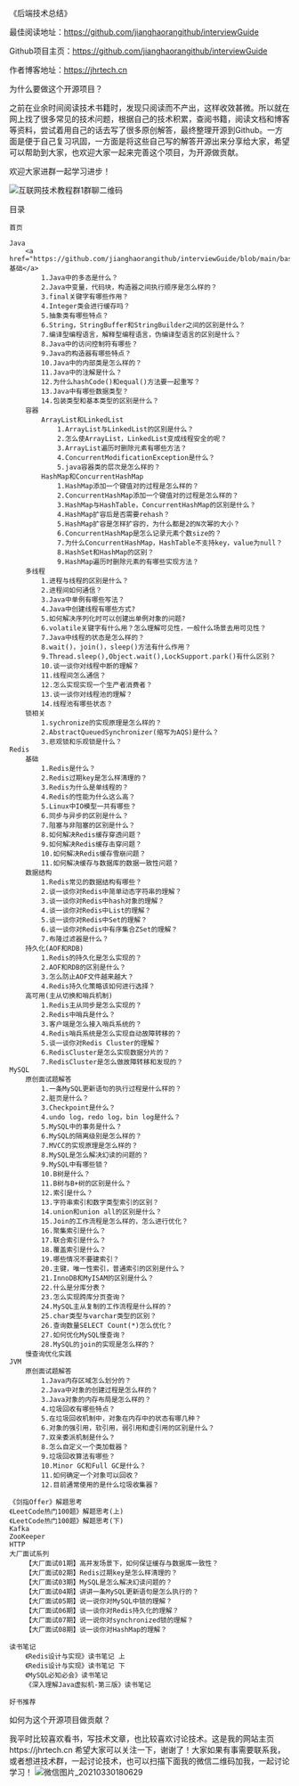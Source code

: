 《后端技术总结》

最佳阅读地址：https://github.com/jianghaorangithub/interviewGuide

Github项目主页：https://github.com/jianghaorangithub/interviewGuide

作者博客地址：https://jhrtech.cn

为什么要做这个开源项目？

之前在业余时间阅读技术书籍时，发现只阅读而不产出，这样收效甚微。所以就在网上找了很多常见的技术问题，根据自己的技术积累，查阅书籍，阅读文档和博客等资料，尝试着用自己的话去写了很多原创解答，最终整理开源到Github。一方面是便于自己复习巩固，一方面是将这些自己写的解答开源出来分享给大家，希望可以帮助到大家，也欢迎大家一起来完善这个项目，为开源做贡献。

欢迎大家进群一起学习进步！

![互联网技术教程群1群聊二维码](https://user-images.githubusercontent.com/44829600/112971196-9023b500-9181-11eb-93dd-42873687f2a9.png)

目录

    首页

    Java
        <a href="https://github.com/jianghaorangithub/interviewGuide/blob/main/basic">基础</a>
            1.Java中的多态是什么？
            2.Java中变量，代码块，构造器之间执行顺序是怎么样的？
            3.final关键字有哪些作用？
            4.Integer类会进行缓存吗？
            5.抽象类有哪些特点？
            6.String，StringBuffer和StringBuilder之间的区别是什么？
            7.编译型编程语言，解释型编程语言，伪编译型语言的区别是什么？
            8.Java中的访问控制符有哪些？
            9.Java的构造器有哪些特点？
            10.Java中的内部类是怎么样的？
            11.Java中的注解是什么？
            12.为什么hashCode()和equal()方法要一起重写？
            13.Java中有哪些数据类型？
            14.包装类型和基本类型的区别是什么？
        容器
            ArrayList和LinkedList
                1.ArrayList与LinkedList的区别是什么？
                2.怎么使ArrayList，LinkedList变成线程安全的呢？
                3.ArrayList遍历时删除元素有哪些方法？
                4.ConcurrentModificationException是什么？
                5.java容器类的层次是怎么样的？
            HashMap和ConcurrentHashMap
                1.HashMap添加一个键值对的过程是怎么样的？
                2.ConcurrentHashMap添加一个键值对的过程是怎么样的？
                3.HashMap与HashTable，ConcurrentHashMap的区别是什么？
                4.HashMap扩容后是否需要rehash？
                5.HashMap扩容是怎样扩容的，为什么都是2的N次幂的大小？
                6.ConcurrentHashMap是怎么记录元素个数size的？
                7.为什么ConcurrentHashMap，HashTable不支持key，value为null？
                8.HashSet和HashMap的区别？
                9.HashMap遍历时删除元素的有哪些实现方法？
        多线程
            1.进程与线程的区别是什么？
            2.进程间如何通信？
            3.Java中单例有哪些写法？
            4.Java中创建线程有哪些方式?
            5.如何解决序列化时可以创建出单例对象的问题?
            6.volatile关键字有什么用？怎么理解可见性，一般什么场景去用可见性？
            7.Java中线程的状态是怎么样的？
            8.wait()，join()，sleep()方法有什么作用？
            9.Thread.sleep(),Object.wait(),LockSupport.park()有什么区别？
            10.谈一谈你对线程中断的理解？
            11.线程间怎么通信？
            12.怎么实现实现一个生产者消费者？
            13.谈一谈你对线程池的理解？
            14.线程池有哪些状态？
        锁相关
            1.sychronize的实现原理是怎么样的？
            2.AbstractQueuedSynchronizer(缩写为AQS)是什么？
            3.悲观锁和乐观锁是什么？
    Redis
        基础
            1.Redis是什么？
            2.Redis过期key是怎么样清理的？
            3.Redis为什么是单线程的？
            4.Redis的性能为什么这么高？
            5.Linux中IO模型一共有哪些？
            6.同步与异步的区别是什么？
            7.阻塞与非阻塞的区别是什么？
            8.如何解决Redis缓存穿透问题？
            9.如何解决Redis缓存击穿问题？
            10.如何解决Redis缓存雪崩问题？
            11.如何解决缓存与数据库的数据一致性问题？
        数据结构
            1.Redis常见的数据结构有哪些？
            2.谈一谈你对Redis中简单动态字符串的理解？
            3.谈一谈你对Redis中hash对象的理解？
            4.谈一谈你对Redis中List的理解？
            5.谈一谈你对Redis中Set的理解？
            6.谈一谈你对Redis中有序集合ZSet的理解？
            7.布隆过滤器是什么？
        持久化(AOF和RDB)
            1.Redis的持久化是怎么实现的？
            2.AOF和RDB的区别是什么？
            3.怎么防止AOF文件越来越大？
            4.Redis持久化策略该如何进行选择？
        高可用(主从切换和哨兵机制)
            1.Redis主从同步是怎么实现的？
            2.Redis中哨兵是什么？
            3.客户端是怎么接入哨兵系统的？
            4.Redis哨兵系统是怎么实现自动故障转移的？
            5.谈一谈你对Redis Cluster的理解？
            6.RedisCluster是怎么实现数据分片的？
            7.RedisCluster是怎么做故障转移和发现的？
    MySQL
        原创面试题解答
            1.一条MySQL更新语句的执行过程是什么样的？
            2.脏页是什么？
            3.Checkpoint是什么？
            4.undo log，redo log，bin log是什么？
            5.MySQL中的事务是什么？
            6.MySQL的隔离级别是怎么样的？
            7.MVCC的实现原理是怎么样的？
            8.MySQL是怎么解决幻读的问题的？
            9.MySQL中有哪些锁？
            10.B树是什么？
            11.B树与B+树的区别是什么？
            12.索引是什么？
            13.字符串索引和数字类型索引的区别？
            14.union和union all的区别是什么？
            15.Join的工作流程是怎么样的，怎么进行优化？
            16.聚集索引是什么？
            17.联合索引是什么？
            18.覆盖索引是什么？
            19.哪些情况不要建索引？
            20.主键，唯一性索引，普通索引的区别是什么？
            21.InnoDB和MyISAM的区别是什么？
            22.什么是分库分表？
            23.怎么实现跨库分页查询？
            24.MySQL主从复制的工作流程是什么样的？
            25.char类型与varchar类型的区别？
            26.查询数量SELECT Count(*)怎么优化？
            27.如何优化MySQL慢查询？
            28.MySQL的join的实现是怎么样的？
        慢查询优化实践
    JVM
        原创面试题解答
            1.Java内存区域怎么划分的？
            2.Java中对象的创建过程是怎么样的？
            3.Java对象的内存布局是怎么样的？
            4.垃圾回收有哪些特点？
            5.在垃圾回收机制中，对象在内存中的状态有哪几种？
            6.对象的强引用，软引用，弱引用和虚引用的区别是什么？
            7.双亲委派机制是什么？
            8.怎么自定义一个类加载器？
            9.垃圾回收算法有哪些？
            10.Minor GC和Full GC是什么？
            11.如何确定一个对象可以回收？
            12.目前通常使用的是什么垃圾收集器？

    《剑指Offer》解题思考
    《LeetCode热门100题》解题思考(上)
    《LeetCode热门100题》解题思考(下)
    Kafka
    ZooKeeper
    HTTP
    大厂面试系列
        【大厂面试01期】高并发场景下，如何保证缓存与数据库一致性？
        【大厂面试02期】Redis过期key是怎么样清理的？
        【大厂面试03期】MySQL是怎么解决幻读问题的？
        【大厂面试04期】讲讲一条MySQL更新语句是怎么执行的？
        【大厂面试05期】说一说你对MySQL中锁的理解？
        【大厂面试06期】谈一谈你对Redis持久化的理解？
        【大厂面试07期】说一说你对synchronized锁的理解？
        【大厂面试08期】谈一谈你对HashMap的理解？

    读书笔记
        《Redis设计与实现》读书笔记 上
        《Redis设计与实现》读书笔记 下
        《MySQL必知必会》读书笔记
        《深入理解Java虚拟机-第三版》读书笔记

    好书推荐

如何为这个开源项目做贡献？


我平时比较喜欢看书，写技术文章，也比较喜欢讨论技术。这是我的网站主页https://jhrtech.cn
希望大家可以关注一下，谢谢了！大家如果有事需要联系我，或者想进技术群，一起讨论技术，也可以扫描下面我的微信二维码加我，一起讨论学习！
![微信图片_20210330180629](https://user-images.githubusercontent.com/44829600/112972292-b1d16c00-9182-11eb-99b4-08473d00c3cd.jpg)

